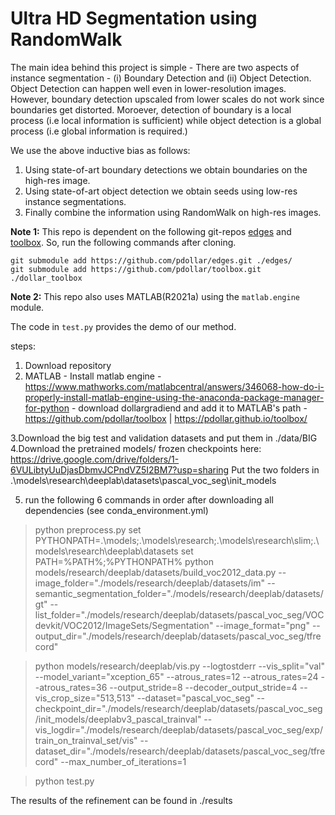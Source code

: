 # Ultra HD Segmentation using RandomWalk

The main idea behind this project is simple - There are two aspects of instance segmentation - (i) Boundary Detection and (ii) Object Detection. Object Detection can happen well even in lower-resolution images. However, boundary detection upscaled from lower scales do not work since boundaries get distorted. Moroever, detection of boundary is a local process (i.e local information is sufficient) while object detection is a global process (i.e global information is required.) 

We use the above inductive bias as follows:

1. Using state-of-art boundary detections we obtain boundaries on the high-res image.
2. Using state-of-art object detection we obtain seeds using low-res instance segmentations.
3. Finally combine the information using RandomWalk on high-res images. 

**Note 1:** This repo is dependent on the following git-repos [edges](https://github.com/pdollar/edges.git) and [toolbox](https://github.com/pdollar/toolbox.git). So, run the following commands after cloning.

```
git submodule add https://github.com/pdollar/edges.git ./edges/
git submodule add https://github.com/pdollar/toolbox.git ./dollar_toolbox
```

**Note 2:** This repo also uses MATLAB(R2021a) using the `matlab.engine` module.

The code in `test.py` provides the demo of our method.

steps:

1. Download repository
2. MATLAB - Install matlab engine - https://www.mathworks.com/matlabcentral/answers/346068-how-do-i-properly-install-matlab-engine-using-the-anaconda-package-manager-for-python
          - download dollargradiend and add it to MATLAB's path - https://github.com/pdollar/toolbox | https://pdollar.github.io/toolbox/

3.Download the big test and validation datasets and put them in ./data/BIG
4.Download the pretrained models/ frozen checkpoints here: https://drive.google.com/drive/folders/1-6VULibtyUuDjasDbmvJCPndVZ5I2BM7?usp=sharing
  Put the two folders in .\models\research\deeplab\datasets\pascal_voc_seg\init_models

5. run the following 6 commands in order after downloading all dependencies (see conda_environment.yml)

> python preprocess.py
> set PYTHONPATH=.\models;.\models\research;.\models\research\slim;.\models\research\deeplab\datasets
> set PATH=%PATH%;%PYTHONPATH%
> python models/research/deeplab/datasets/build_voc2012_data.py --image_folder="./models/research/deeplab/datasets/im" --semantic_segmentation_folder="./models/research/deeplab/datasets/gt" --list_folder="./models/research/deeplab/datasets/pascal_voc_seg/VOCdevkit/VOC2012/ImageSets/Segmentation" --image_format="png" --output_dir="./models/research/deeplab/datasets/pascal_voc_seg/tfrecord"

> python models/research/deeplab/vis.py --logtostderr --vis_split="val" --model_variant="xception_65" --atrous_rates=12 --atrous_rates=24 --atrous_rates=36 --output_stride=8 --decoder_output_stride=4 --vis_crop_size="513,513" --dataset="pascal_voc_seg" --checkpoint_dir="./models/research/deeplab/datasets/pascal_voc_seg/init_models/deeplabv3_pascal_trainval" --vis_logdir="./models/research/deeplab/datasets/pascal_voc_seg/exp/train_on_trainval_set/vis" --dataset_dir="./models/research/deeplab/datasets/pascal_voc_seg/tfrecord" --max_number_of_iterations=1

>python test.py

The results of the refinement can be found in ./results





